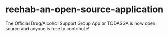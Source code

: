 # reehab-an-open-source-application
The Official Drug/Alcohol Support Group App or TODASGA is now open source and anyone is free to contribute!
